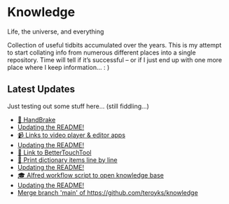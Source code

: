 # Knowledge

Life, the universe, and everything

Collection of useful tidbits accumulated over the years. This is my attempt to start collating info from numerous different places into a single repository. Time will tell if it’s successful – or if I just end up with one more place where I keep information… : )

## Latest Updates

Just testing out some stuff here… (still fiddling…)

<!--START_SECTION:feed-->
* [
        🔗 HandBrake
    ](https:&#x2F;&#x2F;github.com&#x2F;teroyks&#x2F;knowledge&#x2F;commit&#x2F;1354edf372a7558b10bfd1ee44c28cb23e56991d)
* [
        Updating the README!
    ](https:&#x2F;&#x2F;github.com&#x2F;teroyks&#x2F;knowledge&#x2F;commit&#x2F;a44163634974fc96b5f2e4826a06557428858cd4)
* [
        📹 Links to video player &amp; editor apps
    ](https:&#x2F;&#x2F;github.com&#x2F;teroyks&#x2F;knowledge&#x2F;commit&#x2F;6a2cedf52da5c9de3dd278238df1a60cb33f41f1)
* [
        Updating the README!
    ](https:&#x2F;&#x2F;github.com&#x2F;teroyks&#x2F;knowledge&#x2F;commit&#x2F;800e9fc3f2e89c8bb4be71e3c1bcd628179f009c)
* [
        🔗 Link to BetterTouchTool
    ](https:&#x2F;&#x2F;github.com&#x2F;teroyks&#x2F;knowledge&#x2F;commit&#x2F;684bbcb4945c50e44de2b52b2d71f6313c47af38)
* [
        🐍 Print dictionary items line by line
    ](https:&#x2F;&#x2F;github.com&#x2F;teroyks&#x2F;knowledge&#x2F;commit&#x2F;c8045b00601da0be446499666f88a5935cc22a27)
* [
        Updating the README!
    ](https:&#x2F;&#x2F;github.com&#x2F;teroyks&#x2F;knowledge&#x2F;commit&#x2F;6beb32accf5f78c954cb2f50fe531c9eba769f6d)
* [
        🎓 Alfred workflow script to open knowledge base
    ](https:&#x2F;&#x2F;github.com&#x2F;teroyks&#x2F;knowledge&#x2F;commit&#x2F;e4576a583face4de995edd97e74a33e64474a809)
* [
        Updating the README!
    ](https:&#x2F;&#x2F;github.com&#x2F;teroyks&#x2F;knowledge&#x2F;commit&#x2F;61e7d3e79b40e099bda16d17649cd29c929919ca)
* [
        Merge branch &#39;main&#39; of https:&#x2F;&#x2F;github.com&#x2F;teroyks&#x2F;knowledge
    ](https:&#x2F;&#x2F;github.com&#x2F;teroyks&#x2F;knowledge&#x2F;commit&#x2F;b8b3aa9f1151ffc18a1145f0b91eeec13cc1b585)
<!--END_SECTION:feed-->
